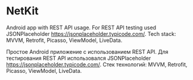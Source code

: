 # NetKit

Android app with REST API usage.
For REST API testing used JSONPlaceholder https://jsonplaceholder.typicode.com/.
Tech stack: MVVM, Retrofit, Picasso, ViewModel, LiveData.

Простое Android приложение с использованием REST API.
Для тестирования REST API использовался JSONPlaceholder https://jsonplaceholder.typicode.com/.
Стек технологий: MVVM, Retrofit, Picasso, ViewModel, LiveData.
